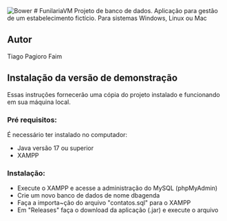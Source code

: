 <img alt="Bower" src="https://img.shields.io/bower/l/MI">
# FunilariaVM
Projeto de banco de dados. Aplicação para gestão de um estabelecimento fictício.  Para sistemas Windows, Linux ou Mac



## Autor
Tiago Pagioro Faim

## Instalação da versão de demonstração
Essas instruções fornecerão uma cópia do projeto instalado e funcionando em sua máquina local.
### Pré requisitos:
É necessário ter instalado no computador:
* Java versão 17 ou superior
* XAMPP
### Instalação:
* Execute o XAMPP e acesse a administração do MySQL (phpMyAdmin)
* Crie um novo banco de dados de nome dbagenda
* Faça a importa~ção do arquivo "contatos.sql" para o XAMPP
* Em "Releases" faça o download da aplicação (.jar) e execute o arquivo
